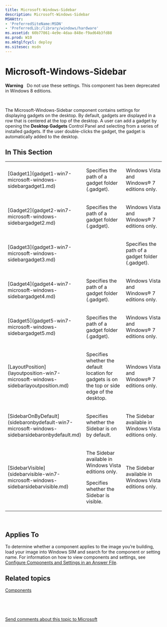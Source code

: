 ```yaml
---
title: Microsoft-Windows-Sidebar
description: Microsoft-Windows-Sidebar
MSHAttr:
- 'PreferredSiteName:MSDN'
- 'PreferredLib:/library/windows/hardware'
ms.assetid: 60b77861-4e9e-4daa-848e-f9ad64b3fd88
ms.prod: W10
ms.mktglfcycl: deploy
ms.sitesec: msdn
---
```


# Microsoft-Windows-Sidebar


**Warning**  
Do not use these settings. This component has been deprecated in Windows 8 editions.

 

The Microsoft-Windows-Sidebar component contains settings for displaying gadgets on the desktop. By default, gadgets are displayed in a row that is centered at the top of the desktop. A user can add a gadget by opening the **Desktop Gadgets** Control Panel and selecting from a series of installed gadgets. If the user double-clicks the gadget, the gadget is automatically added to the desktop.

## In This Section


<table>
<colgroup>
<col width="33%" />
<col width="33%" />
<col width="33%" />
</colgroup>
<tbody>
<tr class="odd">
<td><p>[Gadget1](gadget1-win7-microsoft-windows-sidebargadget1.md)</p></td>
<td><p>Specifies the path of a gadget folder (.gadget).</p></td>
<td><p>Windows Vista and Windows® 7 editions only.</p></td>
</tr>
<tr class="even">
<td><p>[Gadget2](gadget2-win7-microsoft-windows-sidebargadget2.md)</p></td>
<td><p>Specifies the path of a gadget folder (.gadget).</p></td>
<td><p>Windows Vista and Windows® 7 editions only.</p></td>
</tr>
<tr class="odd">
<td><p>[Gadget3](gadget3-win7-microsoft-windows-sidebargadget3.md)</p></td>
<td><p></p></td>
<td><p>Specifies the path of a gadget folder (.gadget).</p></td>
</tr>
<tr class="even">
<td><p>[Gadget4](gadget4-win7-microsoft-windows-sidebargadget4.md)</p></td>
<td><p>Specifies the path of a gadget folder (.gadget).</p></td>
<td><p>Windows Vista and Windows® 7 editions only.</p></td>
</tr>
<tr class="odd">
<td><p>[Gadget5](gadget5-win7-microsoft-windows-sidebargadget5.md)</p></td>
<td><p>Specifies the path of a gadget folder (.gadget).</p></td>
<td><p>Windows Vista and Windows® 7 editions only.</p></td>
</tr>
<tr class="even">
<td><p>[LayoutPosition](layoutposition-win7-microsoft-windows-sidebarlayoutposition.md)</p></td>
<td><p>Specifies whether the default location for gadgets is on the top or side edge of the desktop.</p></td>
<td><p>Windows Vista and Windows® 7 editions only.</p></td>
</tr>
<tr class="odd">
<td><p>[SidebarOnByDefault](sidebaronbydefault-win7-microsoft-windows-sidebarsidebaronbydefault.md)</p></td>
<td><p>Specifies whether the Sidebar is on by default.</p></td>
<td><p>The Sidebar available in Windows Vista editions only.</p></td>
</tr>
<tr class="even">
<td><p>[SidebarVisible](sidebarvisible-win7-microsoft-windows-sidebarsidebarvisible.md)</p></td>
<td><p>The Sidebar available in Windows Vista editions only.</p>
<p>Specifies whether the Sidebar is visible.</p></td>
<td><p>The Sidebar available in Windows Vista editions only.</p></td>
</tr>
</tbody>
</table>

 

## Applies To


To determine whether a component applies to the image you’re building, load your image into Windows SIM and search for the component or setting name. For information on how to view components and settings, see [Configure Components and Settings in an Answer File](p_wsim.configure_components_and_settings_in_an_answer_file_win8).

## Related topics


[Components](components-b-unattend.md)

 

 

[Send comments about this topic to Microsoft](mailto:wsddocfb@microsoft.com?subject=Documentation%20feedback%20%5Bp_unattend\p_unattend%5D:%20Microsoft-Windows-Sidebar%20%20RELEASE:%20%2810/3/2016%29&body=%0A%0APRIVACY%20STATEMENT%0A%0AWe%20use%20your%20feedback%20to%20improve%20the%20documentation.%20We%20don't%20use%20your%20email%20address%20for%20any%20other%20purpose,%20and%20we'll%20remove%20your%20email%20address%20from%20our%20system%20after%20the%20issue%20that%20you're%20reporting%20is%20fixed.%20While%20we're%20working%20to%20fix%20this%20issue,%20we%20might%20send%20you%20an%20email%20message%20to%20ask%20for%20more%20info.%20Later,%20we%20might%20also%20send%20you%20an%20email%20message%20to%20let%20you%20know%20that%20we've%20addressed%20your%20feedback.%0A%0AFor%20more%20info%20about%20Microsoft's%20privacy%20policy,%20see%20http://privacy.microsoft.com/default.aspx. "Send comments about this topic to Microsoft")





